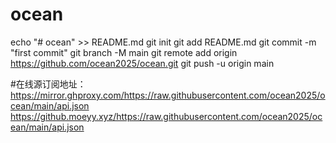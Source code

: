 # ocean
echo "# ocean" >> README.md
git init
git add README.md
git commit -m "first commit"
git branch -M main
git remote add origin https://github.com/ocean2025/ocean.git
git push -u origin main

#在线源订阅地址：
https://mirror.ghproxy.com/https://raw.githubusercontent.com/ocean2025/ocean/main/api.json
https://github.moeyy.xyz/https://raw.githubusercontent.com/ocean2025/ocean/main/api.json
